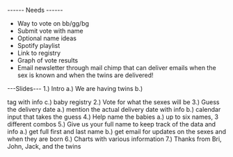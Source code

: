 ------ Needs ------
- Way to vote on bb/gg/bg
- Submit vote with name
- Optional name ideas
- Spotify playlist
- Link to registry
- Graph of vote results
- Email newsletter through mail chimp that can deliver emails when the sex is known and 
  when the twins are delivered!

---Slides---
1.) Intro
    a.) We are having twins
    b.) <p> tag with info
    c.) baby registry
2.) Vote for what the sexes will be
3.) Guess the delivery date
    a.) mention the actual delivery date with info
    b.) calendar input that takes the guess
4.) Help name the babies
    a.) up to six names, 3 different combos
5.) Give us your full name to keep track of the data and info
    a.) get full first and last name
    b.) get email for updates on the sexes and when they are born
6.) Charts with various information
7.) Thanks from Bri, John, Jack, and the twins

